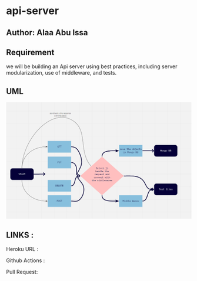 # api-server

## Author: Alaa Abu Issa

## Requirement 
we will be building an Api server using best practices, including server modularization, use of middleware, and tests.


## UML 

<img src="./src/UML.png" />

## LINKS :

Heroku URL : 

Github Actions : 

Pull Request: 
